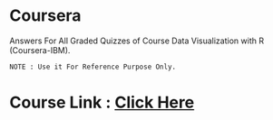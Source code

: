 # Coursera
Answers For All Graded Quizzes of Course Data Visualization with R (Coursera-IBM).

`NOTE : Use it For Reference Purpose Only.`

# Course Link : [Click Here](https://www.coursera.org/learn/data-visualization-r)
